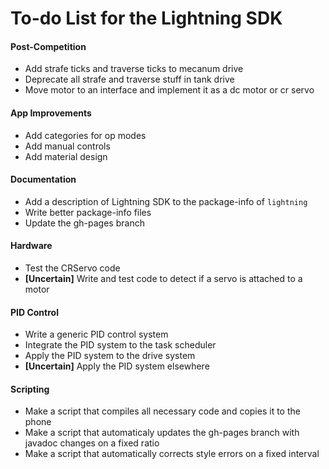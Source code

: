 # To-do List for the Lightning SDK

#### Post-Competition
* Add strafe ticks and traverse ticks to mecanum drive
* Deprecate all strafe and traverse stuff in tank drive
* Move motor to an interface and implement it as a dc motor or cr servo

#### App Improvements
* Add categories for op modes
* Add manual controls
* Add material design

#### Documentation
* Add a description of Lightning SDK to the package-info of `lightning`
* Write better package-info files
* Update the gh-pages branch

#### Hardware
* Test the CRServo code
* __[Uncertain]__ Write and test code to detect if a servo is attached to a motor

#### PID Control
* Write a generic PID control system
* Integrate the PID system to the task scheduler
* Apply the PID system to the drive system
* __[Uncertain]__ Apply the PID system elsewhere

#### Scripting
* Make a script that compiles all necessary code and copies it to the phone
* Make a script that automaticaly updates the gh-pages branch with javadoc changes on a fixed ratio
* Make a script that automatically corrects style errors on a fixed interval
